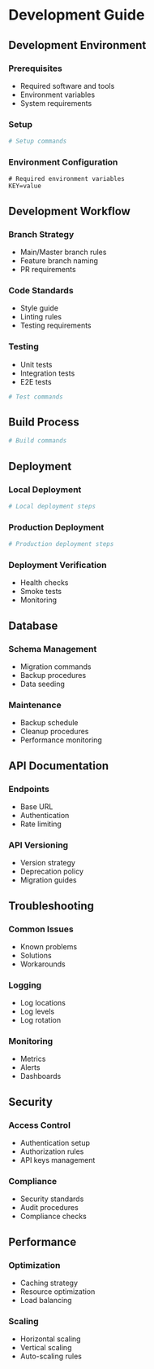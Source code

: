 # Development Guide

## Development Environment

### Prerequisites
- Required software and tools
- Environment variables
- System requirements

### Setup
```bash
# Setup commands
```

### Environment Configuration
```env
# Required environment variables
KEY=value
```

## Development Workflow

### Branch Strategy
- Main/Master branch rules
- Feature branch naming
- PR requirements

### Code Standards
- Style guide
- Linting rules
- Testing requirements

### Testing
- Unit tests
- Integration tests
- E2E tests
```bash
# Test commands
```

## Build Process
```bash
# Build commands
```

## Deployment

### Local Deployment
```bash
# Local deployment steps
```

### Production Deployment
```bash
# Production deployment steps
```

### Deployment Verification
- Health checks
- Smoke tests
- Monitoring

## Database

### Schema Management
- Migration commands
- Backup procedures
- Data seeding

### Maintenance
- Backup schedule
- Cleanup procedures
- Performance monitoring

## API Documentation

### Endpoints
- Base URL
- Authentication
- Rate limiting

### API Versioning
- Version strategy
- Deprecation policy
- Migration guides

## Troubleshooting

### Common Issues
- Known problems
- Solutions
- Workarounds

### Logging
- Log locations
- Log levels
- Log rotation

### Monitoring
- Metrics
- Alerts
- Dashboards

## Security

### Access Control
- Authentication setup
- Authorization rules
- API keys management

### Compliance
- Security standards
- Audit procedures
- Compliance checks

## Performance

### Optimization
- Caching strategy
- Resource optimization
- Load balancing

### Scaling
- Horizontal scaling
- Vertical scaling
- Auto-scaling rules

<!-- LLM Instructions
When updating this template:
1. Keep commands up-to-date
2. Verify all environment variables
3. Update security requirements
4. Check deployment steps accuracy
5. Maintain clear setup instructions
6. Include all necessary troubleshooting info
-->